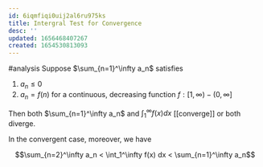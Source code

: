 ```yaml
---
id: 6iqmfiqi0uij2al6ru975ks
title: Intergral Test for Convergence
desc: ''
updated: 1656468407267
created: 1654530813093
---
```

#analysis 
Suppose $\sum_{n=1}^\infty a_n$ satisfies
1. $a_n \leq 0$
2. $a_n = f(n)$ for a continuous, decreasing function $f:[1,\infty)-(0,\infty]$

Then both $\sum_{n=1}^\infty a_n$ and $\int_1^\infty f(x) dx$ [[converge]] or both diverge.  

In the convergent case, moreover, we have 

$$\sum_{n=2}^\infty a_n < \int_1^\infty f(x) dx < \sum_{n=1}^\infty a_n$$
